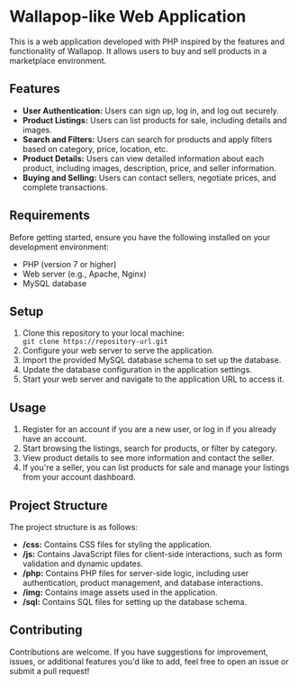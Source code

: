 <h1>Wallapop-like Web Application</h1> <p>This is a web application developed with PHP inspired by the features and functionality of Wallapop. It allows users to buy and sell products in a marketplace environment.</p> <h2>Features</h2> <ul> <li><strong>User Authentication:</strong> Users can sign up, log in, and log out securely.</li> <li><strong>Product Listings:</strong> Users can list products for sale, including details and images.</li> <li><strong>Search and Filters:</strong> Users can search for products and apply filters based on category, price, location, etc.</li> <li><strong>Product Details:</strong> Users can view detailed information about each product, including images, description, price, and seller information.</li> <li><strong>Buying and Selling:</strong> Users can contact sellers, negotiate prices, and complete transactions.</li> </ul> <h2>Requirements</h2> <p>Before getting started, ensure you have the following installed on your development environment:</p> <ul> <li>PHP (version 7 or higher)</li> <li>Web server (e.g., Apache, Nginx)</li> <li>MySQL database</li> </ul> <h2>Setup</h2> <ol> <li>Clone this repository to your local machine:</li> <code>git clone https://repository-url.git</code> <li>Configure your web server to serve the application.</li> <li>Import the provided MySQL database schema to set up the database.</li> <li>Update the database configuration in the application settings.</li> <li>Start your web server and navigate to the application URL to access it.</li> </ol> <h2>Usage</h2> <ol> <li>Register for an account if you are a new user, or log in if you already have an account.</li> <li>Start browsing the listings, search for products, or filter by category.</li> <li>View product details to see more information and contact the seller.</li> <li>If you're a seller, you can list products for sale and manage your listings from your account dashboard.</li> </ol> <h2>Project Structure</h2> <p>The project structure is as follows:</p> <ul> <li><strong>/css:</strong> Contains CSS files for styling the application.</li> <li><strong>/js:</strong> Contains JavaScript files for client-side interactions, such as form validation and dynamic updates.</li> <li><strong>/php:</strong> Contains PHP files for server-side logic, including user authentication, product management, and database interactions.</li> <li><strong>/img:</strong> Contains image assets used in the application.</li> <li><strong>/sql:</strong> Contains SQL files for setting up the database schema.</li> </ul> <h2>Contributing</h2> <p>Contributions are welcome. If you have suggestions for improvement, issues, or additional features you'd like to add, feel free to open an issue or submit a pull request!</p>
